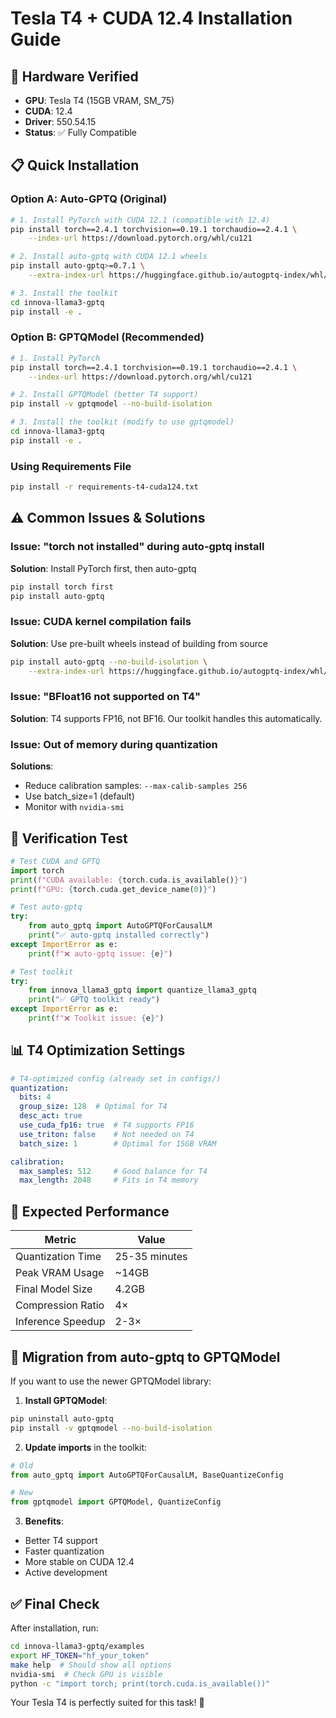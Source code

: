 # Tesla T4 + CUDA 12.4 Installation Guide

## 🔧 Hardware Verified
- **GPU**: Tesla T4 (15GB VRAM, SM_75)
- **CUDA**: 12.4
- **Driver**: 550.54.15
- **Status**: ✅ Fully Compatible

## 📋 Quick Installation

### Option A: Auto-GPTQ (Original)
```bash
# 1. Install PyTorch with CUDA 12.1 (compatible with 12.4)
pip install torch==2.4.1 torchvision==0.19.1 torchaudio==2.4.1 \
    --index-url https://download.pytorch.org/whl/cu121

# 2. Install auto-gptq with CUDA 12.1 wheels
pip install auto-gptq>=0.7.1 \
    --extra-index-url https://huggingface.github.io/autogptq-index/whl/cu121/

# 3. Install the toolkit
cd innova-llama3-gptq
pip install -e .
```

### Option B: GPTQModel (Recommended)
```bash
# 1. Install PyTorch
pip install torch==2.4.1 torchvision==0.19.1 torchaudio==2.4.1 \
    --index-url https://download.pytorch.org/whl/cu121

# 2. Install GPTQModel (better T4 support)
pip install -v gptqmodel --no-build-isolation

# 3. Install the toolkit (modify to use gptqmodel)
cd innova-llama3-gptq
pip install -e .
```

### Using Requirements File
```bash
pip install -r requirements-t4-cuda124.txt
```

## ⚠️ Common Issues & Solutions

### Issue: "torch not installed" during auto-gptq install
**Solution**: Install PyTorch first, then auto-gptq
```bash
pip install torch first
pip install auto-gptq
```

### Issue: CUDA kernel compilation fails
**Solution**: Use pre-built wheels instead of building from source
```bash
pip install auto-gptq --no-build-isolation \
    --extra-index-url https://huggingface.github.io/autogptq-index/whl/cu121/
```

### Issue: "BFloat16 not supported on T4"
**Solution**: T4 supports FP16, not BF16. Our toolkit handles this automatically.

### Issue: Out of memory during quantization
**Solutions**:
- Reduce calibration samples: `--max-calib-samples 256`
- Use batch_size=1 (default)
- Monitor with `nvidia-smi`

## 🧪 Verification Test

```python
# Test CUDA and GPTQ
import torch
print(f"CUDA available: {torch.cuda.is_available()}")
print(f"GPU: {torch.cuda.get_device_name(0)}")

# Test auto-gptq
try:
    from auto_gptq import AutoGPTQForCausalLM
    print("✅ auto-gptq installed correctly")
except ImportError as e:
    print(f"❌ auto-gptq issue: {e}")

# Test toolkit
try:
    from innova_llama3_gptq import quantize_llama3_gptq
    print("✅ GPTQ toolkit ready")
except ImportError as e:
    print(f"❌ Toolkit issue: {e}")
```

## 📊 T4 Optimization Settings

```yaml
# T4-optimized config (already set in configs/)
quantization:
  bits: 4
  group_size: 128  # Optimal for T4
  desc_act: true
  use_cuda_fp16: true  # T4 supports FP16
  use_triton: false    # Not needed on T4
  batch_size: 1        # Optimal for 15GB VRAM

calibration:
  max_samples: 512     # Good balance for T4
  max_length: 2048     # Fits in T4 memory
```

## 🚀 Expected Performance

| Metric | Value |
|--------|-------|
| Quantization Time | 25-35 minutes |
| Peak VRAM Usage | ~14GB |
| Final Model Size | 4.2GB |
| Compression Ratio | 4× |
| Inference Speedup | 2-3× |

## 🔄 Migration from auto-gptq to GPTQModel

If you want to use the newer GPTQModel library:

1. **Install GPTQModel**:
```bash
pip uninstall auto-gptq
pip install -v gptqmodel --no-build-isolation
```

2. **Update imports** in the toolkit:
```python
# Old
from auto_gptq import AutoGPTQForCausalLM, BaseQuantizeConfig

# New
from gptqmodel import GPTQModel, QuantizeConfig
```

3. **Benefits**:
- Better T4 support
- Faster quantization
- More stable on CUDA 12.4
- Active development

## ✅ Final Check

After installation, run:
```bash
cd innova-llama3-gptq/examples
export HF_TOKEN="hf_your_token"
make help  # Should show all options
nvidia-smi  # Check GPU is visible
python -c "import torch; print(torch.cuda.is_available())"
```

Your Tesla T4 is perfectly suited for this task! 🚀